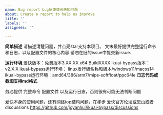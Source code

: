 ```yaml
---
name: Bug report bug反馈或者未知问题
about: Create a report to help us improve
title: ''
labels: ''
assignees: ''

---
```


**简单描述**
请描述清楚问题，并点亮star支持本项目。
文末最好提供完整运行命令和日志，以及配置文件的核心内容
请勿在旧的issue中提交新issue.

**运行环境**
爱快版本：免费版本3.XX.XX x64 BuildXXXX
ikuai-bypass版本：v2.X.X
ikuai-bypass运行环境： linux发行版名称和版本/windows11/macos14
ikuai-bypass运行环境：amd64/386/arm7/mips-softfloat/ppc64le
**日志代码或截图支持md格式**

务必提供 完整命令 配置文件 以及运行日志，否则很有可能无法判断问题

爱快本身的使用问题，还有网络top结构问题，在移步 爱快官方论坛或恩山或者discussions  https://github.com/joyanhui/ikuai-bypass/discussions  

> 
